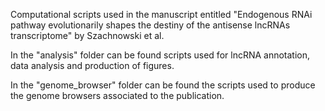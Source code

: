 Computational scripts used in the manuscript entitled "Endogenous RNAi pathway evolutionarily shapes the destiny of the antisense lncRNAs transcriptome" by Szachnowski et al.

In the "analysis" folder can be found scripts used for lncRNA annotation, data analysis and production of figures.

In the "genome_browser" folder can be found the scripts used to produce the genome browsers associated to the publication.
